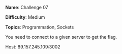 **Name**: Challenge 07

**Difficulty**: Medium

**Topics**: Programmation, Sockets

You need to connect to a given server to get the flag.

Host: 89.157.245.109:3002
